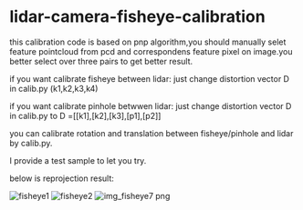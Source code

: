 # lidar-camera-fisheye-calibration

this calibration code is based on pnp algorithm,you should manually selet feature pointcloud from pcd and correspondens feature pixel on image.you better select over 
three pairs to get better result.

if you want calibrate fisheye between lidar: just change distortion vector D in calib.py (k1,k2,k3,k4)

if you want calibrate pinhole betwwen lidar: just change distortion vector D in calib.py to D =[[k1],[k2],[k3],[p1],[p2]]

you can calibrate rotation and translation between fisheye/pinhole and lidar by calib.py.

I provide a test sample to let you try.

below is reprojection result:

![fisheye1](https://user-images.githubusercontent.com/42079541/215985248-4bf2c664-d873-4305-9ffa-f648a70e0dae.jpg)
![fisheye2](https://user-images.githubusercontent.com/42079541/215985271-ee6b5226-3661-4491-8e12-14ca817a19e7.jpg)
![img_fisheye7 png](https://user-images.githubusercontent.com/42079541/215974353-62d38da0-fd00-4ffc-a2e1-32b5e34a3290.png)

